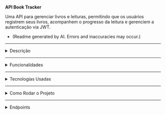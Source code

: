 
  **<summary>API Book Tracker</summary>**

Uma API para gerenciar livros e leituras, permitindo que os usuários registrem seus livros, acompanhem o progresso da leitura e gerenciem a autenticação via JWT.
* (Readme generated by AI. Errors and inaccuracies may occur.)


---

<details>
  <summary>Descrição</summary>

A **API Book Tracker** oferece funcionalidades para registrar livros, rastrear o progresso da leitura e autenticação de usuários com tokens JWT. Com suporte para gerenciamento de livros e acompanhamento de leituras, é uma solução completa para quem deseja organizar suas leituras e monitorar seu progresso.

</details>

---

<details>
  <summary>Funcionalidades</summary>

- **Autenticação de Usuário**: Registro, login e geração de tokens de acesso.
- **Gerenciamento de Livros**: Adicionar, editar e recuperar livros.
- **Acompanhamento de Leituras**: Registrar o progresso diário de leitura (páginas, capítulos).
- **Tokens de Acesso e Refresh**: Geração de tokens JWT de acesso e refresh tokens criptografados para renovação de sessão.

</details>

---

<details>
  <summary>Tecnologias Usadas</summary>

- **Spring Boot 3.4.x**
- **Kotlin 1.9.25**
- **Spring Security** com autenticação JWT
- **JPA** para persistência de dados com MySQL
- **JWT (JSON Web Token)** para autenticação e geração de tokens
- **AES** para criptografar os refresh tokens

</details>

---

<details>
  <summary>Como Rodar o Projeto</summary>

### Pré-requisitos

- Java 17 ou superior
- Kotlin 1.9.25
- MySQL ou banco de dados compatível

### Passos para Rodar

1. Clone este repositório:

   ```bash
   git clone https://github.com/seu-usuario/book_tracker_api.git
   ```

2. Navegue até o diretório do projeto:

   ```bash
   cd book_tracker_api
   ```

3. Instale as dependências e execute o projeto:

   ```bash
   mvn spring-boot:run
   ```

4. Acesse a aplicação no navegador em `http://localhost:8080`.

</details>

---

<details>
  <summary>Endpoints</summary>

Aqui estão os principais endpoints da **API Book Tracker** com suas explicações:

### **Autenticação e Registro**

#### **POST /auth/register**
- **Descrição**: Registra um novo usuário no sistema.
- **Requisição**:
  ```json
  {
    "username": "john_doe",
    "email": "john@example.com",
    "password": "senhaSegura123"
  }
  ```
- **Resposta**: Retorna as informações do usuário criado.
  ```json
  {
    "id": "id-único-do-usuario",
    "username": "john_doe",
    "email": "john@example.com",
    "createdAt": "2025-03-16T10:00:00"
  }
  ```

#### **POST /auth/login**
- **Descrição**: Faz o login de um usuário e retorna o token de acesso e o refresh token.
- **Requisição**:
  ```json
  {
    "username": "john_doe",
    "password": "senhaSegura123"
  }
  ```
- **Resposta**: Retorna o token de acesso e o refresh token.
  ```json
  {
    "accessToken": "seu-token-de-acesso",
    "refreshToken": "seu-refresh-token"
  }
  ```

#### **POST /auth/refresh**
- **Descrição**: Gera um novo token de acesso utilizando o refresh token.
- **Requisição**:
  ```json
  {
    "refreshToken": "seu-refresh-token"
  }
  ```
- **Resposta**: Retorna um novo token de acesso.
  ```json
  {
    "accessToken": "novo-token-de-acesso"
  }
  ```

### **Gerenciamento de Livros**

#### **POST /books**
- **Descrição**: Adiciona um novo livro ao sistema.
- **Requisição**:
  ```json
  {
    "title": "O Senhor dos Anéis",
    "author": "J.R.R. Tolkien",
    "isbn": "978-0-345-33968-3",
    "genre": "Fantasia",
    "language": "Português",
    "pages": 1216
  }
  ```
- **Resposta**: Retorna o livro adicionado.
  ```json
  {
    "id": "id-único-do-livro",
    "title": "O Senhor dos Anéis",
    "author": "J.R.R. Tolkien",
    "isbn": "978-0-345-33968-3",
    "genre": "Fantasia",
    "language": "Português",
    "pages": 1216,
    "createdAt": "2025-03-16T10:00:00"
  }
  ```

#### **GET /books**
- **Descrição**: Recupera todos os livros registrados no sistema, com paginação e ordenação.
- **Requisição**:
  - `page`: Número da página (padrão: 0)
  - `size`: Número de livros por página (padrão: 10)
  - `sort`: Campo para ordenar (padrão: "updatedAt")
  - `direction`: Direção de ordenação (padrão: "DESC")
- **Resposta**: Retorna uma lista paginada de livros.
  ```json
  {
    "content": [
      {
        "id": "id-único-do-livro",
        "title": "O Senhor dos Anéis",
        "author": "J.R.R. Tolkien",
        "isbn": "978-0-345-33968-3",
        "genre": "Fantasia",
        "language": "Português",
        "pages": 1216,
        "createdAt": "2025-03-16T10:00:00"
      }
    ],
    "pageable": {
      "pageSize": 10,
      "pageNumber": 0
    }
  }
  ```

#### **GET /books/{id}**
- **Descrição**: Recupera os detalhes de um livro específico pelo ID.
- **Resposta**: Retorna os detalhes do livro solicitado.
  ```json
  {
    "id": "id-único-do-livro",
    "title": "O Senhor dos Anéis",
    "author": "J.R.R. Tolkien",
    "isbn": "978-0-345-33968-3",
    "genre": "Fantasia",
    "language": "Português",
    "pages": 1216,
    "createdAt": "2025-03-16T10:00:00"
  }
  ```

#### **PUT /books/{id}**
- **Descrição**: Atualiza os detalhes de um livro existente.
- **Requisição**:
  ```json
  {
    "title": "O Hobbit",
    "author": "J.R.R. Tolkien",
    "isbn": "978-0-345-33968-4",
    "genre": "Fantasia",
    "language": "Português",
    "pages": 310
  }
  ```
- **Resposta**: Retorna as informações do livro atualizado.
  ```json
  {
    "id": "id-único-do-livro",
    "title": "O Hobbit",
    "author": "J.R.R. Tolkien",
    "isbn": "978-0-345-33968-4",
    "genre": "Fantasia",
    "language": "Português",
    "pages": 310,
    "createdAt": "2025-03-16T10:00:00"
  }
  ```

#### **DELETE /books/{id}**
- **Descrição**: Deleta um livro do sistema pelo ID.
- **Resposta**: Retorna uma mensagem de sucesso.
  ```json
  {
    "message": "Livro deletado com sucesso."
  }
  ```

### **Acompanhamento de Leituras**

#### **POST /readings/{bookId}**
- **Descrição**: Registra uma sessão de leitura para um livro.
- **Requisição**:
  ```json
  {
    "bookId": "id-único-do-livro",
    "trackingMethod": "PÁGINAS",
    "dailyGoal": 10,
    "startReadingDate": "2025-03-16T10:00:00"
  }
  ```
- **Resposta**: Retorna a sessão de leitura criada.
  ```json
  {
    "id": "id-único-da-leitura",
    "bookId": "id-único-do-livro",
    "bookTitle": "O Senhor dos Anéis",
    "progressInPercentage": 0.0,
    "totalProgress": 0,
    "pages": 1216,
    "chapters": 0,
    "readingState": "A_LER",
    "dailyGoal": 10,
    "startReadingDate": "2025-03-16T10:00:00",
    "endReadingDate": null,
    "estimatedCompletionDate": null
  }
  ```

#### **GET /readings/{bookId}**
- **Descrição**: Recupera todas as sessões de leitura de um livro específico.
- **Resposta**: Retorna uma lista de sessões de leitura para o livro solicitado.
  ```json
  [
    {
      "id": "id-único-da-leitura",
      "bookId": "id-único-do-livro",
      "bookTitle": "O Senhor dos Anéis",
      "progressInPercentage": 20.0,
      "totalProgress": 200,
      "pages": 1216,
      "chapters": 0,
      "readingState": "A_LER",
      "dailyGoal": 10,
      "startReadingDate": "2025-03-16T10:00:00",
      "endReadingDate": "2025-03-17T10:00:00",
      "estimatedCompletionDate": "2025-03-22T10:00:00"
    }
  ]
  ```

#### **POST /readings/add/{sessionId}**
- **Descrição**: Adiciona progresso a uma sessão de leitura existente.
- **Requisição**:
  ```json
  {
    "quantityRead": 20
  }
  ```
- **Resposta**: Retorna a sessão de leitura atualizada com o progresso adicionado.
  ```json
  {
    "id": "id-único-da-leitura",
    "bookId": "id-único-do-livro",
    "bookTitle": "O Senhor dos Anéis",
    "progressInPercentage": 20.0,
    "totalProgress": 220,
    "pages": 1216,
    "chapters": 0,
    "readingState": "A_LER",
    "dailyGoal": 10,
    "startReadingDate": "2025-03-16T10:00:00",
    "endReadingDate": "2025-03-17T10:00:00",
    "estimatedCompletionDate": "2025-03-22T10:00:00"
  }
  ```

</details>
